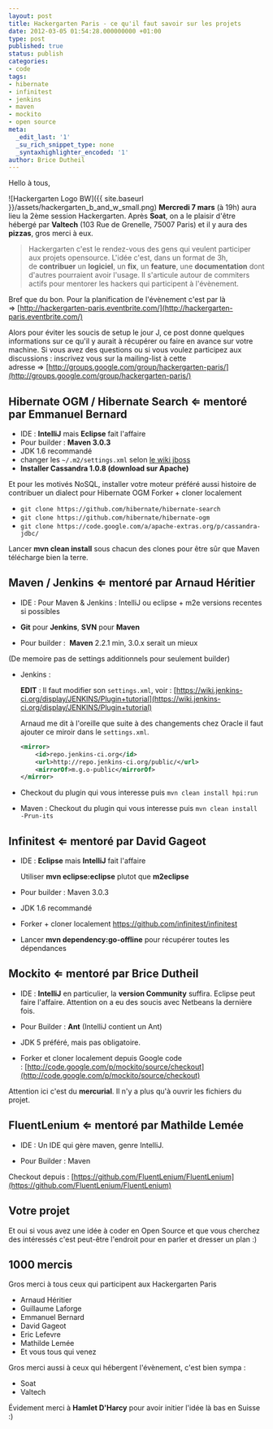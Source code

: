 ```yaml
---
layout: post
title: Hackergarten Paris - ce qu'il faut savoir sur les projets
date: 2012-03-05 01:54:28.000000000 +01:00
type: post
published: true
status: publish
categories:
- code
tags:
- hibernate
- infinitest
- jenkins
- maven
- mockito
- open source
meta:
  _edit_last: '1'
  _su_rich_snippet_type: none
  _syntaxhighlighter_encoded: '1'
author: Brice Dutheil
---
```

Hello à tous,

![Hackergarten Logo BW]({{ site.baseurl }}/assets/hackergarten_b_and_w_small.png)
**Mercredi 7 mars** (à 19h) aura lieu la 2ème session Hackergarten. Après **Soat**, on a le plaisir d'être hébergé par **Valtech** (103 Rue de Grenelle, 75007 Paris) et il y aura des **pizzas**, gros merci à eux.

> Hackergarten c'est le rendez-vous des gens qui veulent participer aux projets opensource. L'idée c'est, dans un format de 3h, de **contribuer** un **logiciel**, un **fix**, un **feature**, une **documentation** dont d'autres pourraient avoir l'usage. Il s'articule autour de commiters actifs pour mentorer les hackers qui participent à l'évènement.

Bref que du bon. Pour la planification de l'évènement c'est par là ⇒ [http://hackergarten-paris.eventbrite.com/](http://hackergarten-paris.eventbrite.com/)

Alors pour éviter les soucis de setup le jour J, ce post donne quelques informations sur ce qu'il y aurait à récupérer ou faire en avance sur votre machine. Si vous avez des questions ou si vous voulez participez aux discussions : inscrivez vous sur la mailing-list à cette adresse ⇒ [http://groups.google.com/group/hackergarten-paris/](http://groups.google.com/group/hackergarten-paris/)

## Hibernate OGM / Hibernate Search ⇐ mentoré par Emmanuel Bernard

* IDE : **IntelliJ** mais **Eclipse** fait l'affaire
* Pour builder : **Maven 3.0.3**
* JDK 1.6 recommandé
* changer les `~/.m2/settings.xml` selon [le wiki jboss](https://community.jboss.org/wiki/MavenGettingStarted-Users)
* **Installer Cassandra 1.0.8 (download sur Apache)**

Et pour les motivés NoSQL, installer votre moteur préféré aussi histoire de contribuer un dialect pour Hibernate OGM
Forker + cloner localement

- `git clone https://github.com/hibernate/hibernate-search`
- `git clone https://github.com/hibernate/hibernate-ogm`
- `git clone https://code.google.com/a/apache-extras.org/p/cassandra-jdbc/`

Lancer **mvn clean install** sous chacun des clones pour être sûr que Maven télécharge bien la terre.

## Maven / Jenkins ⇐ mentoré par Arnaud Héritier

* IDE : Pour Maven & Jenkins : IntelliJ ou eclipse + m2e versions recentes si possibles

* **Git** pour **Jenkins**, **SVN** pour **Maven**

* Pour builder :  **Maven** 2.2.1 min, 3.0.x serait un mieux

(De memoire pas de settings additionnels pour seulement builder)

* Jenkins :

    **EDIT** : Il faut modifier son `settings.xml`, voir : [https://wiki.jenkins-ci.org/display/JENKINS/Plugin+tutorial](https://wiki.jenkins-ci.org/display/JENKINS/Plugin+tutorial)

    Arnaud me dit à l'oreille que suite à des changements chez Oracle il faut ajouter ce miroir dans le `settings.xml`.

    ```xml
    <mirror>
        <id>repo.jenkins-ci.org</id>
        <url>http://repo.jenkins-ci.org/public/</url>
        <mirrorOf>m.g.o-public</mirrorOf>
    </mirror>
    ```

* Checkout du plugin qui vous interesse puis `mvn clean install hpi:run`

* Maven :
    Checkout du plugin qui vous interesse puis `mvn clean install -Prun-its`


## Infinitest ⇐ mentoré par David Gageot

* IDE : **Eclipse** mais **IntelliJ** fait l'affaire

    Utiliser **mvn eclipse:eclipse** plutot que **m2eclipse**

* Pour builder : Maven 3.0.3

* JDK 1.6 recommandé

* Forker + cloner localement https://github.com/infinitest/infinitest

* Lancer **mvn dependency:go-offline** pour récupérer toutes les dépendances

## Mockito ⇐ mentoré par Brice Dutheil

* IDE : **IntelliJ** en particulier, la **version Community** suffira. Eclipse peut faire l'affaire. Attention on a eu des soucis avec Netbeans la dernière fois.

* Pour Builder : **Ant** (IntelliJ contient un Ant)

* JDK 5 préféré, mais pas obligatoire.
* Forker et cloner localement depuis Google code : [http://code.google.com/p/mockito/source/checkout](http://code.google.com/p/mockito/source/checkout)

Attention ici c'est du **mercurial**.
Il n'y a plus qu'à ouvrir les fichiers du projet.

## FluentLenium ⇐ mentoré par Mathilde Lemée

* IDE : Un IDE qui gère maven, genre IntelliJ.

* Pour Builder : Maven

Checkout depuis : [https://github.com/FluentLenium/FluentLenium](https://github.com/FluentLenium/FluentLenium)

## Votre projet

Et oui si vous avez une idée à coder en Open Source et que vous cherchez des intéressés c'est peut-être l'endroit pour en parler et dresser un plan :)

## 1000 mercis

Gros merci à tous ceux qui participent aux Hackergarten Paris

* Arnaud Héritier
* Guillaume Laforge
* Emmanuel Bernard
* David Gageot
* Eric Lefevre
* Mathilde Lemée
* Et vous tous qui venez

Gros merci aussi à ceux qui hébergent l'évènement, c'est bien sympa :


* Soat
* Valtech

Évidement merci à **Hamlet D'Harcy** pour avoir initier l'idée là bas en Suisse :)

